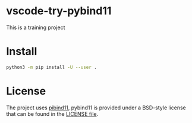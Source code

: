 # vscode-try-pybind11

This is a training project

# Install

```bash
python3 -m pip install -U --user .
```

# License
The project uses [pibind11](https://github.com/pybind/pybind11), pybind11 is provided under a BSD-style license that can be found in the [LICENSE file](https://github.com/pybind/pybind11/blob/master/LICENSE).
